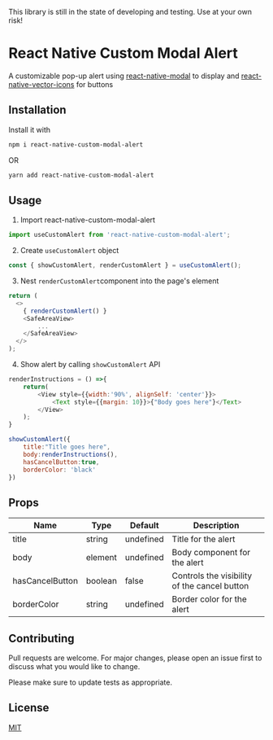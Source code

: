 This library is still in the state of developing and testing. Use at your own risk!

# React Native Custom Modal Alert

A customizable pop-up alert using [react-native-modal](https://github.com/react-native-modal/react-native-modal) to display and [react-native-vector-icons](https://github.com/oblador/react-native-vector-icons) for buttons

## Installation

Install it with

```bash
npm i react-native-custom-modal-alert
```
OR
```bash
yarn add react-native-custom-modal-alert
```

## Usage

1. Import react-native-custom-modal-alert
```js
import useCustomAlert from 'react-native-custom-modal-alert';
```

2. Create ```useCustomAlert``` object
```js
const { showCustomAlert, renderCustomAlert } = useCustomAlert();
```

3. Nest ```renderCustomAlert```component into the page's element
```js
return (
  <>
    { renderCustomAlert() }
    <SafeAreaView>
        ...
    </SafeAreaView>
  </>
);
```

4. Show alert by calling ```showCustomAlert``` API
```js
renderInstructions = () =>{
    return(
        <View style={{width:'90%', alignSelf: 'center'}}>
            <Text style={{margin: 10}}>{"Body goes here"}</Text>
        </View>
    );
}

showCustomAlert({
    title:"Title goes here",
    body:renderInstructions(),
    hasCancelButton:true,
    borderColor: 'black'
})
```

## Props

| Name                 | Type             | Default      | Description                                   |
| -------------------- | ---------------- | ------------ | --------------------------------------------- |
| title                | string           | undefined    | Title for the alert                           |
| body                 | element          | undefined    | Body component for the alert                  |
| hasCancelButton      | boolean          | false        | Controls the visibility of the cancel button  |
| borderColor          | string           | undefined    | Border color for the alert                    |

## Contributing
Pull requests are welcome. For major changes, please open an issue first to discuss what you would like to change.

Please make sure to update tests as appropriate.

## License
[MIT](https://github.com/eddie-lim/react-native-custom-modal-alert/blob/master/LICENSE)